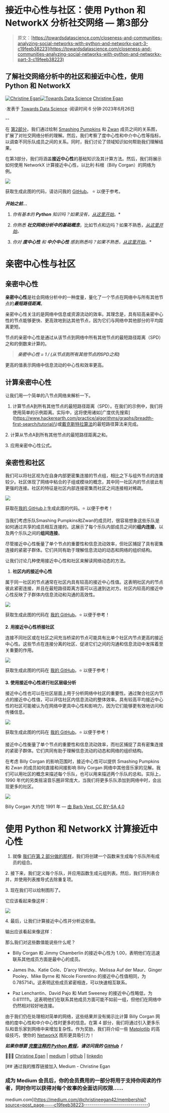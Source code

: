 # 接近中心性与社区：使用 Python 和 NetworkX 分析社交网络 — 第3部分

> 原文：[https://towardsdatascience.com/closeness-and-communities-analyzing-social-networks-with-python-and-networkx-part-3-c19feeb38223](https://towardsdatascience.com/closeness-and-communities-analyzing-social-networks-with-python-and-networkx-part-3-c19feeb38223)

## 了解社交网络分析中的社区和接近中心性，使用 Python 和 NetworkX

[](https://christineegan42.medium.com/?source=post_page-----c19feeb38223--------------------------------)[![Christine Egan](../Images/d0a11bde52ceaa53d7162f2dd77c8041.png)](https://christineegan42.medium.com/?source=post_page-----c19feeb38223--------------------------------)[](https://towardsdatascience.com/?source=post_page-----c19feeb38223--------------------------------)[![Towards Data Science](../Images/a6ff2676ffcc0c7aad8aaf1d79379785.png)](https://towardsdatascience.com/?source=post_page-----c19feeb38223--------------------------------) [Christine Egan](https://christineegan42.medium.com/?source=post_page-----c19feeb38223--------------------------------)

·发表于 [Towards Data Science](https://towardsdatascience.com/?source=post_page-----c19feeb38223--------------------------------) ·阅读时间 6 分钟·2023年6月26日

--

在 [第2部分](https://medium.com/towards-data-science/visualizing-social-networks-for-better-insights-analyzing-and-mapping-social-relationships-with-f4a9cf6b6d57)，我们通过绘制 [Smashing Pumpkins](https://smashingpumpkins.com/) 和 [Zwan](https://en.wikipedia.org/wiki/Zwan) 成员之间的关系图，扩展了对社交网络分析的理解。然后，我们考察了度中心性和中介中心性等指标，以调查不同乐队成员之间的关系。同时，我们讨论了领域知识如何帮助我们理解结果。

在第3部分，我们将涵盖**接近中心性**的基础知识及其计算方法。然后，我们将展示如何使用 NetworkX 计算接近中心性，以比利·科根（Billy Corgan）的网络为例。

![](../Images/fb811d2aacaf00261efd632e95ee8e21.png)

获取生成此图的代码，请访问我的 [GitHub](https://github.com/christine-egan42/networkx-graphs/blob/29f54974ecbc08ea0949e53edbd0fe687dbe84f2/notebooks/NetworkX-Graph-with-Connected-Communities.ipynb)。 ⭐️ 以便于参考。

***开始之前…***

1.  *你有基本的* ***Python*** *知识吗？如果没有，[*从这里开始*](https://medium.com/towards-data-science/virtual-environments-for-python-data-science-projects-on-mac-os-big-sur-with-pyenv-and-virtualenv-60db5516bf06)*。*

1.  *你熟悉* ***社交网络分析中的基础概念***，比如节点和边吗？如果不熟悉，[*从这里开始*](/visualizing-social-networks-for-better-insights-analyzing-and-mapping-social-relationships-with-efeb82ab853e)*。*

1.  *你对* ***度中心性*** *和* ***中介中心性*** *感到熟悉吗？如果不熟悉，[*从这里开始*](https://medium.com/towards-data-science/visualizing-social-networks-for-better-insights-analyzing-and-mapping-social-relationships-with-f4a9cf6b6d57)*。*

# 亲密中心性与社区

## 亲密中心性

**亲密中心性**是社会网络分析中的一种度量，量化了一个节点在网络中与所有其他节点的***最短路径距离***。

亲密中心性关注的是网络中信息或资源流动的效率。其理念是，具有较高亲密中心性的节点能够更快、更高效地到达其他节点，因为它们与网络中其他部分的平均距离更短。

节点的亲密中心性是通过从该节点到网络中所有其他节点的最短路径距离（SPD）之和的倒数来计算的。

> ***亲密中心性 = 1 / (从节点到所有其他节点的SPD之和)***

更高的值表示网络中信息流动的中心性和效率更高。

## 计算亲密中心性

让我们用一个简单的八节点网络来解析一下。

1.  计算节点A到所有其他节点的最短路径距离（SPD）。在我们的示例中，我们将使用简单的示例距离。实际中，这将使用诸如[广度优先搜索](https://www.hackerearth.com/practice/algorithms/graphs/breadth-first-search/tutorial/\)或[戴克斯特拉算法](https://brilliant.org/wiki/dijkstras-short-path-finder/)的最短路径算法来完成。

2\. 计算从节点A到所有其他节点的最短路径距离之和。

3\. 应用亲密中心性公式。

## 亲密性和社区

我们可以将社区视为在自身内部更密集连接的节点组，相比之下与组外节点的连接较少。社区体现了网络中粘合的子组或模块的概念，其中同一社区内的节点彼此有更强的连接。社区的特征是社区内部连接密集而社区之间连接相对稀疏。

![](../Images/55b2e600a2201c18d8de9ff5b1f54aa9.png)

获取在[我的 GitHub](https://github.com/christine-egan42/networkx-graphs/blob/8f9093cdc3aa2edd27ff4d76d17895d59b7c62a9/notebooks/NetworkX-Community-Graphs.ipynb)上生成此图的代码。⭐️ 以便于参考！

当我们考虑乐队Smashing Pumpkins和Zwan的成员时，很容易想象这些乐队是如何通过共享的成员相互连接的。这展示了每个乐队内部成员之间的**组内连接**，以及两个乐队之间的**组间连接**。

尽管接近中心性衡量了单个节点的重要性和信息流动效率，但社区捕捉了具有密集连接的紧密子群体。它们共同有助于理解信息流动的动态和网络的组织结构。

让我们讨论几种使用接近中心性和社区来解读网络动态的方法。

1.  **社区内的接近中心性**

属于同一社区的节点通常在社区内具有较高的接近中心性值。这表明社区内的节点彼此紧密连接，并且在最短路径距离方面可以迅速到达对方。社区内较高的接近中心性反映了子群体内信息流动和沟通的高效性。

![](../Images/22b2ee636d306cfc839d4cbca6062eb0.png)

获取生成此图的代码在 [我的 GitHub](https://github.com/christine-egan42/networkx-graphs/blob/8f9093cdc3aa2edd27ff4d76d17895d59b7c62a9/notebooks/NetworkX-Community-Graphs.ipynb)。⭐️ 以便于参考！

**2\. 用接近中心性桥接社区**

连接不同社区或在社区之间充当桥梁的节点可能具有比单个社区内节点更高的接近中心性。这些节点在连接分离的社区、促进它们之间的沟通和信息流动中发挥着至关重要的作用。

![](../Images/6f71397ce94f405b1e02268a1c5a6b01.png)

获取生成此图的代码在 [我的 GitHub](https://github.com/christine-egan42/networkx-graphs/blob/8f9093cdc3aa2edd27ff4d76d17895d59b7c62a9/notebooks/NetworkX-Community-Graphs.ipynb)。⭐️ 以便于参考！

**3\. 使用接近中心性进行社区层级分析**

接近中心性也可以在社区层面上用于分析网络中社区的重要性。通过聚合社区内节点的接近中心性值，可以评估社区内信息流动的整体效率。具有较高平均接近中心性的社区可能被认为在网络中更具中心性和影响力，因为它们能够更有效地访问和传播信息。

![](../Images/b40c1f356ae7ed699da8899069e5bc0b.png)

获取生成此图的代码在 [我的 GitHub](https://github.com/christine-egan42/networkx-graphs/blob/8f9093cdc3aa2edd27ff4d76d17895d59b7c62a9/notebooks/NetworkX-Community-Graphs.ipynb)。⭐️ 以便于参考！

接近中心性衡量了单个节点的重要性和信息流动效率，而社区捕捉了具有密集连接的紧密子群体。它们共同有助于理解信息流动的动态和网络的组织结构。

在考虑 Billy Corgan 的影响范围时，接近中心性可以提供 Smashing Pumpkins 和 Zwan 的成员如何直接和间接影响 Billy Corgan 网络中其他音乐家的见解。我们可以用社区的概念来描述每个乐队，也可以用来描述两个乐队的总和。实际上，1990 年代的另类摇滚音乐圈非常庞大，当我们将更多乐队添加到网络中时，会出现更多的社区。

![](../Images/44af361a0d5c949ede7c1c8b190b0e56.png)

Billy Corgan 大约在 1991 年 — [由 Barb Vest, CC BY-SA 4.0](https://commons.wikimedia.org/w/index.php?curid=99339690)

# 使用 Python 和 NetworkX 计算接近中心性

1.  就像 [我们在第 2 部分做的那样](https://medium.com/towards-data-science/visualizing-social-networks-for-better-insights-analyzing-and-mapping-social-relationships-with-f4a9cf6b6d57)，我们将创建一个函数来生成每个乐队所有成员的组合。

2\. 接下来，我们定义每个乐队，并应用函数生成元组列表。然后，我们将列表合并，并使用列表推导式去除重复项。

3\. 现在我们可以绘制图形了。

它应该看起来像这样：

![](../Images/24010914bf66ddc999448305ac2ffd6b.png)

4\. 最后，让我们计算接近中心性并分析这些值。

输出应该看起来像这样：

那么我们对这些数值能说些什么呢？

+   Billy Corgan 和 Jimmy Chamberlin 的接近中心性为 1.00，表明他们在迅速联系其他成员方面是最中心的成员。

+   James Iha、Katie Cole、D’arcy Wretzky、Melissa Auf der Maur、Ginger Pooley、Mike Byrne 和 Nicole Fiorentino 的接近中心性值相同，为 0.785714\。这表明这些成员紧密相连，可以快速相互联系。

+   Paz Lenchantin、David Pajo 和 Matt Sweeney 的接近中心性略低，为 0.611111\。这表明他们在联系其他成员方面可能不如前一组，但他们在网络中仍然相对较好地连接。

由于我们仍在处理相对简单的网络，这些结果并没有揭示比计算 Billy Corgan 网络的度中心性和中介中心性时更多的信息。在第 4 部分，我们将通过引入更多乐队和音乐家到网络中来增加复杂性。作为奖励，我们将介绍一些 [Matplotlib](https://matplotlib.org/) 的高级技巧，使你的 [NetworkX](https://networkx.org/) 图形更具吸引力！

***如果你想要*** [***完整注释的 Python 教程***](https://github.com/christine-egan42/sna-billy-corgan/blob/main/SNA-2-Centrality-Measures.ipynb)***，请访问我的*** [***GitHub***](https://github.com/christine-egan42)***！***

👩🏻‍💻 [Christine Egan](https://christine-egan42.github.io/) | [medium](https://christineegan42.medium.com/) | [github](https://github.com/christine-egan42) | [linkedin](https://www.linkedin.com/in/christineegan42/)

[](https://medium.com/@christineegan42/membership?source=post_page-----c19feeb38223--------------------------------) [## 通过我的推荐链接加入 Medium - Christine Egan

### 成为 Medium 会员后，你的会员费用的一部分将用于支持你阅读的作者，同时你可以获得对每个故事的全面访问权限……

medium.com](https://medium.com/@christineegan42/membership?source=post_page-----c19feeb38223--------------------------------)
